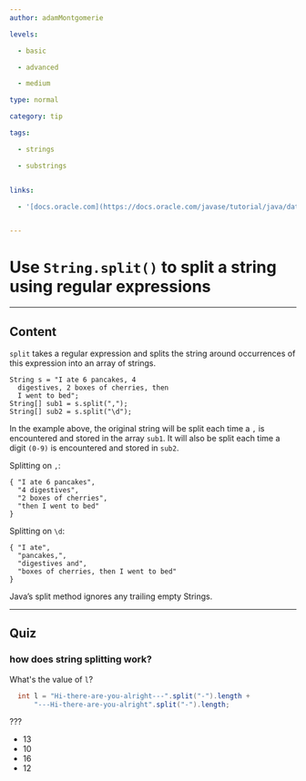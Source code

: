 ```yaml
---
author: adamMontgomerie

levels:

  - basic

  - advanced

  - medium

type: normal

category: tip

tags:

  - strings

  - substrings


links:

  - '[docs.oracle.com](https://docs.oracle.com/javase/tutorial/java/data/manipstrings.html){website}'


---
```


# Use `String.split()` to split a string using regular expressions

---
## Content

`split` takes a regular expression and splits the string around occurrences of this expression into an array of strings.
```
String s = "I ate 6 pancakes, 4
  digestives, 2 boxes of cherries, then
  I went to bed";
String[] sub1 = s.split(",");
String[] sub2 = s.split("\d");

```
In the example above, the original string will be split each time a `,` is encountered and stored in the array `sub1`. It will also be split each time a digit `(0-9)` is encountered and stored in `sub2`.

Splitting on `,`:
```
{ "I ate 6 pancakes",
  "4 digestives",
  "2 boxes of cherries",
  "then I went to bed"
}
```
Splitting on `\d`:
```
{ "I ate",
  "pancakes,",
  "digestives and",
  "boxes of cherries, then I went to bed"
}
```
Java’s split method ignores any trailing empty Strings.

---
## Quiz
### how does string splitting work?

What's the value of `l`?

```java
  int l = "Hi-there-are-you-alright---".split("-").length +
      "---Hi-there-are-you-alright".split("-").length;
```

 ???

* 13
* 10
* 16
* 12
